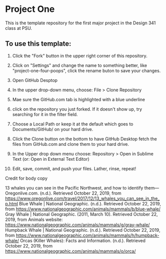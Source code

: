 # Project One
This is the template repository for the first major project in the Design 341 class at PSU.

## To use this template:

1. Click the "Fork" button in the upper right corner of this repository.

2. Click on "Settings" and change the name to something better, like "project-one-four-poops", click the rename buton to save your changes.

3. Open GitHub Desptop

4. In the upper drop-down menu, choose: File > Clone Repository

5. Mae sure the GitHub.com tab is highlighted with a blue underline

6. click on the repository you just forked. If it doesn't show up, try searching for it in the filter field.

7. Choose a Local Path or keep it at the default which goes to Documents/GitHub/ on your hard drive.

8. Click the Clone button on the bottom to have GitHub Desktop fetch the files from GitHub.com and clone them to your hard drive.

9. In the Upper drop down menu choose: Repository > Open in Sublime Text (or: Open in External Text Editor)

10. Edit, save, commit, and push your files. Lather, rinse, repeat!

Credit for body copy

13 whales you can see in the Pacific Northwest, and how to identify them—Oregonlive.com. (n.d.). Retrieved October 22, 2019, from https://www.oregonlive.com/travel/2017/12/13_whales_you_can_see_in_the_p.html
Blue Whale | National Geographic. (n.d.). Retrieved October 22, 2019, from https://www.nationalgeographic.com/animals/mammals/b/blue-whale/
Gray Whale | National Geographic. (2011, March 10). Retrieved October 22, 2019, from Animals website: https://www.nationalgeographic.com/animals/mammals/g/gray-whale/
Humpback Whale | National Geographic. (n.d.). Retrieved October 22, 2019, from https://www.nationalgeographic.com/animals/mammals/h/humpback-whale/
Orcas (Killer Whales): Facts and Information. (n.d.). Retrieved October 22, 2019, from https://www.nationalgeographic.com/animals/mammals/o/orca/


 